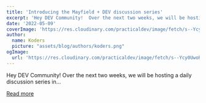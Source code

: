 ```yaml
---
title: 'Introducing the Mayfield + DEV discussion series'
excerpt: 'Hey DEV Community!  Over the next two weeks, we will be hosting a daily discussion series in...'
date: '2022-05-09'
coverImage: 'https://res.cloudinary.com/practicaldev/image/fetch/s--Ycy0UwoR--/c_imagga_scale,f_auto,fl_progressive,h_420,q_auto,w_1000/https://dev-to-uploads.s3.amazonaws.com/uploads/articles/98cha1uovt9wfn7pvhbo.png'
author:
  name: Koders
  picture: "assets/blog/authors/koders.png"
ogImage:
  url: 'https://res.cloudinary.com/practicaldev/image/fetch/s--Ycy0UwoR--/c_imagga_scale,f_auto,fl_progressive,h_420,q_auto,w_1000/https://dev-to-uploads.s3.amazonaws.com/uploads/articles/98cha1uovt9wfn7pvhbo.png'
---
```


Hey DEV Community!  Over the next two weeks, we will be hosting a daily discussion series in...

[Read more](https://dev.to/devteam/introducing-the-mayfield-dev-discussion-series-2cbo)
